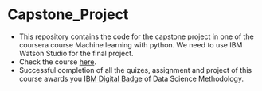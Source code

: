 # Capstone_Project
- This repository contains the code for the capstone project in one of the coursera course Machine learning with python. We need to use IBM Watson Studio for the final project.
- Check the course [here](https://www.coursera.org/learn/machine-learning-with-python).
- Successful completion of all the quizes, assignment and  project of this course awards you [IBM Digital Badge](https://www-03.ibm.com/services/learning/ites.wss/zz-en?pageType=page&c=M425350C34234U21) of Data Science Methodology.
